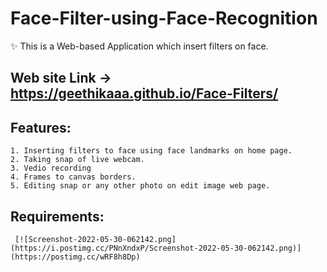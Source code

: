 # Face-Filter-using-Face-Recognition
  ✨ This is a Web-based Application which insert filters on face.
  
  ## Web site Link -> https://geethikaaa.github.io/Face-Filters/
 ## Features:
    1. Inserting filters to face using face landmarks on home page.
    2. Taking snap of live webcam.
    3. Vedio recording
    4. Frames to canvas borders.
    5. Editing snap or any other photo on edit image web page.

## Requirements:

     [![Screenshot-2022-05-30-062142.png](https://i.postimg.cc/PNnXndxP/Screenshot-2022-05-30-062142.png)](https://postimg.cc/wRF8h8Dp)
